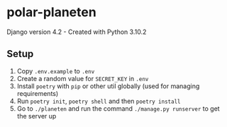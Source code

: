 # polar-planeten

Django version 4.2 - Created with Python 3.10.2

## Setup

1. Copy `.env.example` to `.env`
2. Create a random value for `SECRET_KEY` in `.env`
3. Install `poetry` with `pip` or other util globally (used for managing requirements)
4. Run `poetry init`, `poetry shell` and then `poetry install`
5. Go to `./planeten` and run the command `./manage.py runserver` to get the server up
